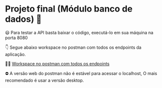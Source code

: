 # Projeto final (Módulo banco de dados) 🎲

😃 Para testar a API basta baixar o código, executá-lo em sua máquina na porta 8080

 👇 Segue abaixo workspace no postman com todos os endpoints da aplicação.

👨‍🚀 [Workspace no postman com todos os endpoints](https://go.postman.co/workspace/Santander-Coders~1ec4b76d-834d-4f9f-be7a-4b9aed37bc2a/collection/19756668-c7e8c894-2601-4efa-bacd-2b1b6792a5dc?action=share&creator=19756668)

⛔ A versão web do postman não é estável para acessar o localhost,
O mais recomendado é usar a versão desktop.
